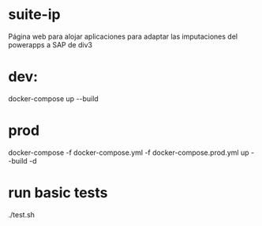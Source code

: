 # suite-ip
Página web para alojar aplicaciones para adaptar las imputaciones del powerapps a SAP de div3

# dev:
docker-compose up --build

# prod
docker-compose -f docker-compose.yml -f docker-compose.prod.yml up --build -d

# run basic tests
./test.sh
